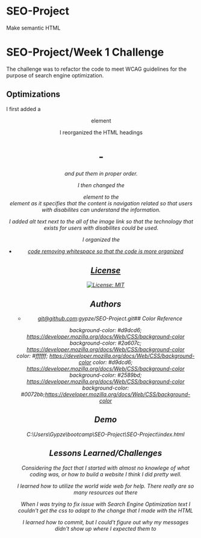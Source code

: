 # SEO-Project
Make semantic HTML

# SEO-Project/Week 1 Challenge

The challenge was to refactor the code to meet WCAG guidelines for the purpose of search engine optimization.



## Optimizations

I first added a <header> element

I reorganized the HTML headings <h1> - <h6> and put them in proper order.

I then changed the <div> element to the <nav> element as it specifies that the content is navigation related so that users with disabilites can understand the information.

I added alt text next to the all of the image link so that the technology that exists for users with disabilites could be used. 

I organized the <ul> <li> <a href> code removing whitespace so that the code is more organized


## License


[![License: MIT](https://img.shields.io/badge/License-MIT-yellow.svg)](https://opensource.org/licenses/MIT)
## Authors

- git@github.com:gypze/SEO-Project.git## Color Reference


background-color: #d9dcd6; https://developer.mozilla.org/docs/Web/CSS/background-color  
background-color: #2a607c;  https://developer.mozilla.org/docs/Web/CSS/background-color  
color: #ffffff; https://developer.mozilla.org/docs/Web/CSS/background-color
color: #d9dcd6; https://developer.mozilla.org/docs/Web/CSS/background-color
background-color: #2589bd; https://developer.mozilla.org/docs/Web/CSS/background-color
background-color: #0072bb;https://developer.mozilla.org/docs/Web/CSS/background-color
                  
## Demo


C:\Users\Gypze\bootcamp\SEO-Project\SEO-Project\index.html
## Lessons Learned/Challenges

Considering the fact that I started with almost no knowlege of what coding was, or how to build a website I think I did pretty well. 

I learned how to utilize the world wide web for help. There really are so many resources out there

When I was trying to fix issue with Search Engine Optimization text I couldn't get the css to adapt to the change that I made with the HTML

I learned how to commit, but I could't figure out why my messages didn't show up where I expected them to 






